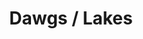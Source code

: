 ---
ee_id: '4347'
site: '1'
type: '2'
url: 2016-035-dawgs-lakes
title: Dawgs / Lakes
year: '2016'
display_year: '2016'
medium: 1920x1080 H.264/MPEG-4 Part 10 looped digital file (from 11 lossless TIFS),
  media player, 65–75” flatscreen, armature, various cables
dims: Dimensions variable
pitch:
ps:
live_url:
related:
youtube:
related_code:
imgs: dawgs-lakes-2016-035-full-database-JH.jpg
subheading:
download:
add_credit:
add_credits:
commission:
layout: things-i-made
---